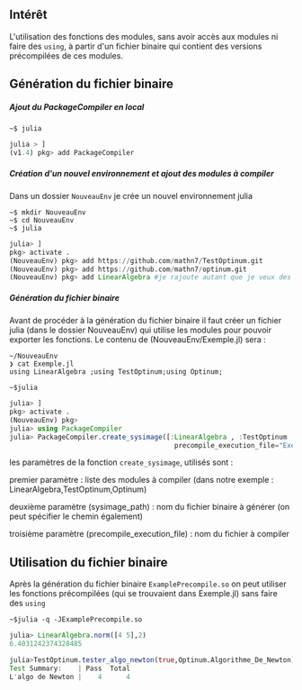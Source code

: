 ## Intérêt
L'utilisation des fonctions des modules, sans avoir accès aux modules ni faire des `using`,
à partir d'un fichier binaire qui contient des versions précompilées de ces modules.

## Génération du fichier binaire
##### Ajout du PackageCompiler en local
```linux
~$ julia
```
```julia
julia > ]
(v1.4) pkg> add PackageCompiler
```

##### Création d'un nouvel environnement et ajout des modules à compiler
Dans un dossier `NouveauEnv` je crée un nouvel environnement julia
```linux
~$ mkdir NouveauEnv
~$ cd NouveauEnv
~$ julia
```
```julia
julia> ]
pkg> activate .
(NouveauEnv) pkg> add https://github.com/mathn7/TestOptinum.git
(NouveauEnv) pkg> add https://github.com/mathn7/optinum.git
(NouveauEnv) pkg> add LinearAlgebra #je rajoute autant que je veux des modules
```

##### Génération du fichier binaire
Avant de procéder à la génération du fichier binaire il faut créer un fichier julia (dans le dossier NouveauEnv)
qui utilise les modules pour pouvoir exporter les fonctions.
Le contenu de (NouveauEnv/Exemple.jl) sera : 


```linux
~/NouveauEnv
❯ cat Exemple.jl
using LinearAlgebra ;using TestOptinum;using Optinum;
```
 
```linux
~$julia
```
```julia
julia> ]
pkg> activate .
(NouveauEnv) pkg>
julia> using PackageCompiler
julia> PackageCompiler.create_sysimage([:LinearAlgebra , :TestOptinum ,:Optinum]; sysimage_path="ExamplePrecompile.so",
                                         precompile_execution_file="Exemple.jl")
```
les paramètres de la fonction `create_sysimage`, utilisés sont :

premier paramètre : liste des modules à compiler (dans notre exemple : LinearAlgebra,TestOptinum,Optinum)

deuxième paramètre (sysimage_path) : nom du fichier binaire à générer (on peut spécifier le chemin également)

troisième paramètre (precompile\_execution\_file) : nom du fichier à compiler

## Utilisation du fichier binaire
Après la génération du fichier binaire `ExamplePrecompile.so` on peut utiliser
les fonctions précompilées (qui se trouvaient dans Exemple.jl) sans faire des `using`
```linux
~$julia -q -JExamplePrecompile.so
```
```julia
julia> LinearAlgebra.norm([4 5],2)
6.4031242374328485

julia>TestOptinum.tester_algo_newton(true,Optinum.Algorithme_De_Newton)
Test Summary:    | Pass  Total
L'algo de Newton |    4      4

```

